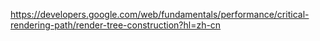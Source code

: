 https://developers.google.com/web/fundamentals/performance/critical-rendering-path/render-tree-construction?hl=zh-cn